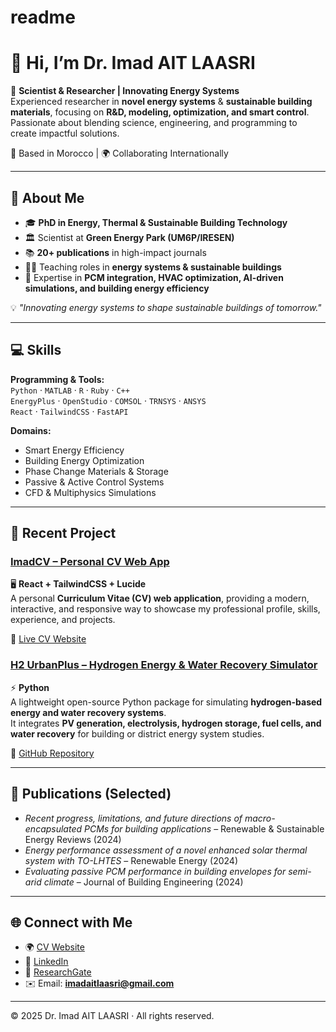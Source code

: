 # readme

# 👋 Hi, I’m Dr. Imad AIT LAASRI  

🚀 **Scientist & Researcher | Innovating Energy Systems**  
Experienced researcher in **novel energy systems** & **sustainable building materials**, focusing on **R&D, modeling, optimization, and smart control**. Passionate about blending science, engineering, and programming to create impactful solutions.  

📍 Based in Morocco | 🌍 Collaborating Internationally  

---

## 🔬 About Me  
- 🎓 **PhD in Energy, Thermal & Sustainable Building Technology**  
- 🏛️ Scientist at **Green Energy Park (UM6P/IRESEN)**  
- 📚 **20+ publications** in high-impact journals  
- 👨‍🏫 Teaching roles in **energy systems & sustainable buildings**  
- 🧪 Expertise in **PCM integration, HVAC optimization, AI-driven simulations, and building energy efficiency**  

💡 *"Innovating energy systems to shape sustainable buildings of tomorrow."*  

---

## 💻 Skills  
**Programming & Tools:**  
`Python` · `MATLAB` · `R` · `Ruby` · `C++`  
`EnergyPlus` · `OpenStudio` · `COMSOL` · `TRNSYS` · `ANSYS`  
`React` · `TailwindCSS` · `FastAPI`  

**Domains:**  
- Smart Energy Efficiency  
- Building Energy Optimization  
- Phase Change Materials & Storage  
- Passive & Active Control Systems  
- CFD & Multiphysics Simulations  

---

## 📌 Recent Project  

### [ImadCV – Personal CV Web App](https://github.com/imadafla/imadcv)  
🖥️ **React + TailwindCSS + Lucide**  
A personal **Curriculum Vitae (CV) web application**, providing a modern, interactive, and responsive way to showcase my professional profile, skills, experience, and projects.  

🔗 [Live CV Website](https://imadcv.vercel.app/)  

### [H2 UrbanPlus – Hydrogen Energy & Water Recovery Simulator](https://github.com/imadafla/H2_UrbanPlus)  
⚡ **Python**  
A lightweight open-source Python package for simulating **hydrogen-based energy and water recovery systems**.  
It integrates **PV generation, electrolysis, hydrogen storage, fuel cells, and water recovery** for building or district energy system studies.  

🔗 [GitHub Repository](https://github.com/imadafla/H2_UrbanPlus)  

---

## 📜 Publications (Selected)  
- *Recent progress, limitations, and future directions of macro-encapsulated PCMs for building applications* – Renewable & Sustainable Energy Reviews (2024)  
- *Energy performance assessment of a novel enhanced solar thermal system with TO-LHTES* – Renewable Energy (2024)  
- *Evaluating passive PCM performance in building envelopes for semi-arid climate* – Journal of Building Engineering (2024)  

---

## 🌐 Connect with Me  
- 🌍 [CV Website](https://imadcv.vercel.app/)  
- 💼 [LinkedIn](https://www.linkedin.com/in/imadaitlaasri/)  
- 🔬 [ResearchGate](https://www.researchgate.net/profile/Imad-Ait-Laasri)  
- ✉️ Email: **imadaitlaasri@gmail.com**  

---

© 2025 Dr. Imad AIT LAASRI · All rights reserved.  
